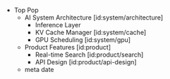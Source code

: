 - Top Pop
  - AI System Architecture [id:system/architecture]
    - Inference Layer
    - KV Cache Manager [id:system/cache]
    - GPU Scheduling [id:system/gpu]
  - Product Features [id:product]
    - Real-time Search [id:product/search]
    - API Design [id:product/api-design]
  - meta date
